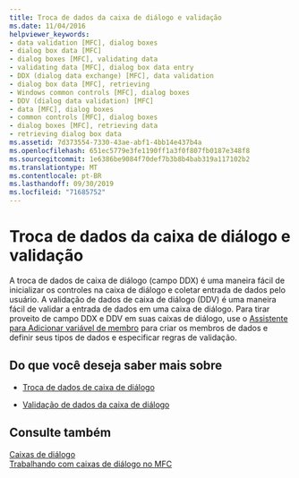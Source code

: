 ```yaml
---
title: Troca de dados da caixa de diálogo e validação
ms.date: 11/04/2016
helpviewer_keywords:
- data validation [MFC], dialog boxes
- dialog box data [MFC]
- dialog boxes [MFC], validating data
- validating data [MFC], dialog box data entry
- DDX (dialog data exchange) [MFC], data validation
- dialog box data [MFC], retrieving
- Windows common controls [MFC], dialog boxes
- DDV (dialog data validation) [MFC]
- data [MFC], dialog boxes
- common controls [MFC], dialog boxes
- dialog boxes [MFC], retrieving data
- retrieving dialog box data
ms.assetid: 7d373554-7330-43ae-abf1-4bb14e437b4a
ms.openlocfilehash: 651ec5779e3fe1190ff1a3f0f807fb0187e348f8
ms.sourcegitcommit: 1e6386be9084f70def7b3b8b4bab319a117102b2
ms.translationtype: MT
ms.contentlocale: pt-BR
ms.lasthandoff: 09/30/2019
ms.locfileid: "71685752"
---
```

# <a name="dialog-data-exchange-and-validation"></a>Troca de dados da caixa de diálogo e validação

A troca de dados de caixa de diálogo (campo DDX) é uma maneira fácil de inicializar os controles na caixa de diálogo e coletar entrada de dados pelo usuário. A validação de dados de caixa de diálogo (DDV) é uma maneira fácil de validar a entrada de dados em uma caixa de diálogo. Para tirar proveito de campo DDX e DDV em suas caixas de diálogo, use o [Assistente para Adicionar variável de membro](../ide/add-member-variable-wizard.md) para criar os membros de dados e definir seus tipos de dados e especificar regras de validação.

## <a name="what-do-you-want-to-know-more-about"></a>Do que você deseja saber mais sobre

- [Troca de dados de caixa de diálogo](../mfc/dialog-data-exchange.md)

- [Validação de dados da caixa de diálogo](../mfc/dialog-data-validation.md)

## <a name="see-also"></a>Consulte também

[Caixas de diálogo](../mfc/dialog-boxes.md)<br/>
[Trabalhando com caixas de diálogo no MFC](../mfc/life-cycle-of-a-dialog-box.md)
